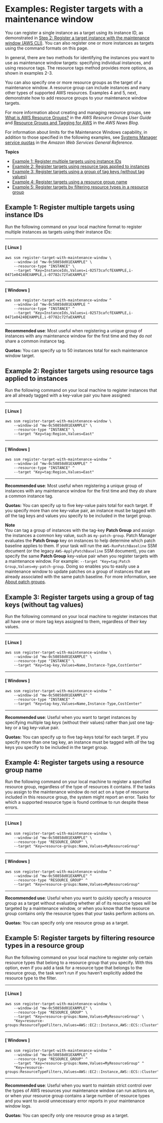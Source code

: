 # Examples: Register targets with a maintenance window<a name="mw-cli-tutorial-targets-examples"></a>

You can register a single instance as a target using its instance ID, as demonstrated in [Step 2: Register a target instance with the maintenance window \(AWS CLI\)](mw-cli-tutorial-targets.md)\. You can also register one or more instances as targets using the command formats on this page\.

In general, there are two methods for identifying the instances you want to use as maintenance window targets: specifying individual instances, and using resource tags\. The resource tags method provides more options, as shown in examples 2\-3\. 

You can also specify one or more resource groups as the target of a maintenance window\. A resource group can include instances and many other types of supported AWS resources\. Examples 4 and 5, next, demonstrate how to add resource groups to your maintenance window targets\.

For more information about creating and managing resource groups, see [What is AWS Resource Groups?](https://docs.aws.amazon.com/ARG/latest/userguide/) in the *AWS Resource Groups User Guide* and [Resource Groups and Tagging for AWS](http://aws.amazon.com/blogs/aws/resource-groups-and-tagging/) in the *AWS News Blog*\.

For information about limits for the Maintenance Windows capability, in addition to those specified in the following examples, see [Systems Manager service quotas](https://docs.aws.amazon.com/general/latest/gr/ssm.html#limits_ssm) in the *Amazon Web Services General Reference*\.

**Topics**
+ [Example 1: Register multiple targets using instance IDs](#mw-target-example-1)
+ [Example 2: Register targets using resource tags applied to instances](#mw-target-example-2)
+ [Example 3: Register targets using a group of tag keys \(without tag values\)](#mw-target-example-3)
+ [Example 4: Register targets using a resource group name](#mw-target-example-4)
+ [Example 5: Register targets by filtering resource types in a resource group](#mw-target-example-5)

## Example 1: Register multiple targets using instance IDs<a name="mw-target-example-1"></a>

Run the following command on your local machine format to register multiple instances as targets using their instance IDs:

------
#### [ Linux ]

```
aws ssm register-target-with-maintenance-window \
    --window-id "mw-0c50858d01EXAMPLE" \
    --resource-type "INSTANCE" \
    --target "Key=InstanceIds,Values=i-02573cafcfEXAMPLE,i-0471e04240EXAMPLE,i-07782c72faEXAMPLE"
```

------
#### [ Windows ]

```
aws ssm register-target-with-maintenance-window ^
    --window-id "mw-0c50858d01EXAMPLE ^
    --resource-type "INSTANCE" ^
    --target "Key=InstanceIds,Values=i-02573cafcfEXAMPLE,i-0471e04240EXAMPLE,i-07782c72faEXAMPLE
```

------

**Recommended use**: Most useful when registering a unique group of instances with any maintenance window for the first time and they do *not* share a common instance tag\.

**Quotas:** You can specify up to 50 instances total for each maintenance window target\.

## Example 2: Register targets using resource tags applied to instances<a name="mw-target-example-2"></a>

Run the following command on your local machine to register instances that are all already tagged with a key\-value pair you have assigned:

------
#### [ Linux ]

```
aws ssm register-target-with-maintenance-window \
    --window-id "mw-0c50858d01EXAMPLE" \
    --resource-type "INSTANCE" \
    --target "Key=tag:Region,Values=East"
```

------
#### [ Windows ]

```
aws ssm register-target-with-maintenance-window ^
    --window-id "mw-0c50858d01EXAMPLE" ^
    --resource-type "INSTANCE" ^
    --target "Key=tag:Region,Values=East"
```

------

**Recommended use**: Most useful when registering a unique group of instances with any maintenance window for the first time and they *do* share a common instance tag\.

**Quotas:** You can specify up to five key\-value pairs total for each target\.  If you specify more than one key\-value pair, an instance must be tagged with *all* the tag keys and values you specify to be included in the target group\.

**Note**  
You can tag a group of instances with the tag\-key **Patch Group** and assign the instances a common key value, such as `my-patch-group`\. Patch Manager evaluates the **Patch Group** key on instances to help determine which patch baseline applies to them\. If your task will run the `AWS-RunPatchBaseline` SSM document \(or the legacy `AWS-ApplyPatchBaseline` SSM document\), you can specify the same **Patch Group** key\-value pair when you register targets with a maintenance window\. For example: `--target "Key=tag:Patch Group,Values=my-patch-group`\. Doing so enables you to easily use a maintenance window to update patches on a group of instances that are already associated with the same patch baseline\. For more information, see [About patch groups](sysman-patch-patchgroups.md)\.

## Example 3: Register targets using a group of tag keys \(without tag values\)<a name="mw-target-example-3"></a>

Run the following command on your local machine to register instances that all have one or more tag keys assigned to them, regardless of their key values\.

------
#### [ Linux ]

```
aws ssm register-target-with-maintenance-window \
    --window-id "mw-0c50858d01EXAMPLE" \
    --resource-type "INSTANCE" \
    --target "Key=tag-key,Values=Name,Instance-Type,CostCenter"
```

------
#### [ Windows ]

```
aws ssm register-target-with-maintenance-window ^
    --window-id "mw-0c50858d01EXAMPLE" ^
    --resource-type "INSTANCE" ^
    --target "Key=tag-key,Values=Name,Instance-Type,CostCenter"
```

------

**Recommended use**: Useful when you want to target instances by specifying multiple tag *keys* \(without their values\) rather than just one tag\-key or a tag key\-value pair\.

**Quotas:** You can specify up to five tag\-keys total for each target\.  If you specify more than one tag key, an instance must be tagged with *all* the tag keys you specify to be included in the target group\.

## Example 4: Register targets using a resource group name<a name="mw-target-example-4"></a>

Run the following command on your local machine to register a specified resource group, regardless of the type of resources it contains\. If the tasks you assign to the maintenance window do not act on a type of resource included in this resource group, the system might report an error\. Tasks for which a supported resource type is found continue to run despite these errors\.

------
#### [ Linux ]

```
aws ssm register-target-with-maintenance-window \
    --window-id "mw-0c50858d01EXAMPLE" \
    --resource-type "RESOURCE_GROUP" \    
    --target "Key=resource-groups:Name,Values=MyResourceGroup"
```

------
#### [ Windows ]

```
aws ssm register-target-with-maintenance-window ^
    --window-id "mw-0c50858d01EXAMPLE" ^
    --resource-type "RESOURCE_GROUP" ^
    --target "Key=resource-groups:Name,Values=MyResourceGroup"
```

------

**Recommended use**: Useful when you want to quickly specify a resource group as a target without evaluating whether all of its resource types will be targeted by a maintenance window, or when you know that the resource group contains only the resource types that your tasks perform actions on\.

**Quotas:** You can specify only one resource group as a target\.

## Example 5: Register targets by filtering resource types in a resource group<a name="mw-target-example-5"></a>

Run the following command on your local machine to register only certain resource types that belong to a resource group that you specify\. With this option, even if you add a task for a resource type that belongs to the resource group, the task won’t run if you haven’t explicitly added the resource type to the filter\.

------
#### [ Linux ]

```
aws ssm register-target-with-maintenance-window \
    --window-id "mw-0c50858d01EXAMPLE" \
    --resource-type "RESOURCE_GROUP" \
    --target "Key=resource-groups:Name,Values=MyResourceGroup" \
    "Key=resource-groups:ResourceTypeFilters,Values=AWS::EC2::Instance,AWS::ECS::Cluster"
```

------
#### [ Windows ]

```
aws ssm register-target-with-maintenance-window ^
    --window-id "mw-0c50858d01EXAMPLE" ^
    --resource-type "RESOURCE_GROUP" ^
    --target "Key=resource-groups:Name,Values=MyResourceGroup" ^
    "Key=resource-groups:ResourceTypeFilters,Values=AWS::EC2::Instance,AWS::ECS::Cluster"
```

------

**Recommended use**: Useful when you want to maintain strict control over the types of AWS resources your maintenance window can run actions on, or when your resource group contains a large number of resource types and you want to avoid unnecessary error reports in your maintenance window logs\.

**Quotas:** You can specify only one resource group as a target\.